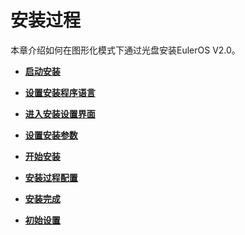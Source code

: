 # 安装过程<a name="ZH-CN_TOPIC_0182741262"></a>

本章介绍如何在图形化模式下通过光盘安装EulerOS V2.0。

-   **[启动安装](启动安装-1.md)**  

-   **[设置安装程序语言](设置安装程序语言.md)**  

-   **[进入安装设置界面](进入安装设置界面.md)**  

-   **[设置安装参数](设置安装参数.md)**  

-   **[开始安装](开始安装.md)**  

-   **[安装过程配置](安装过程配置.md)**  

-   **[安装完成](安装完成.md)**  

-   **[初始设置](初始设置.md)**  


